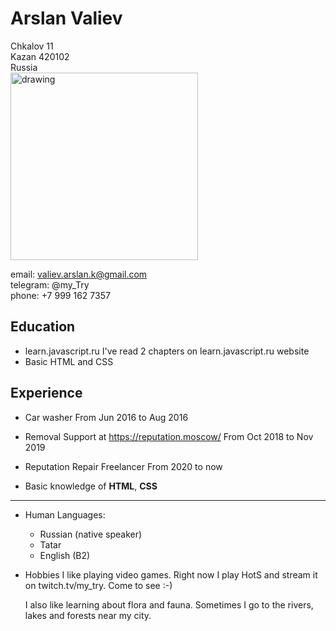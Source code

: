 Arslan Valiev
=============

     
Chkalov 11                                     
Kazan 420102            
Russia    
<img src="https://i.imgur.com/51atzhn.jpeg" alt="drawing" width="300 "/>
    
email: valiev.arslan.k@gmail.com       
telegram: @my_Try       
phone: +7 999 162 7357

Education
---------

* learn.javascript.ru
      I've read 2 chapters on learn.javascript.ru website
* Basic HTML and CSS


Experience
----------

* Car washer
    From Jun 2016 to Aug 2016

* Removal Support at https://reputation.moscow/
    From Oct 2018 to Nov 2019

* Reputation Repair Freelancer
    From 2020 to now

* Basic knowledge of **HTML**, **CSS**

----------------------------------------

* Human Languages:

     * Russian (native speaker)
     * Tatar
     * English (B2)

* Hobbies
    I like playing video games. Right now I play HotS and stream it on twitch.tv/my_try. Come to see :-) 

    I also like learning about flora and fauna. Sometimes I go to the rivers, lakes and forests near my city.